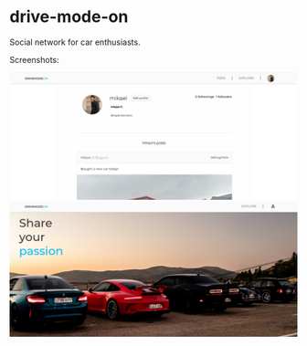 # drive-mode-on
Social network for car enthusiasts. 

<p>Screenshots:</p>

![Alt text](screenshot1.PNG)
![Alt text](screenshot2.PNG)